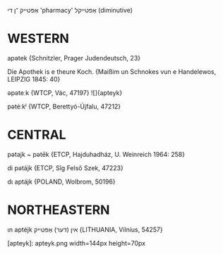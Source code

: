 אַפּטייק
־ן
די
'pharmacy'
אַפּטייקל
(diminutive)

WESTERN
========

apətek {Schnitzler, Prager Judendeutsch, 23}

Die Apothek is e theure Koch.
{Maißim un Schnokes vun e Handelewos, LEIPZIG 1845: 40}

əpəteːk {WTCP, Vác, 47197}
![]{apteyk}

pətéːkʲ {WTCP, Berettyó-Újfalu, 47212}

CENTRAL
========

pətajk ~ pətēk {ETCP, Hajduhadház, U. Weinreich 1964: 258}

di pətájk {ETCP, Sîg Felső Szek, 47223}

dɩ aptájk {POLAND, Wolbrom, 50196}

NORTHEASTERN
==============

ɩn aptéjk אין (דער) אַפּטייק {LITHUANIA, Vilnius, 54257}

[apteyk]: apteyk.png width=144px height=70px